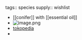 tags:: species
supply:: wishlist

- [[conifer]] with [[essential oil]]
- ![image.png](https://peach-geographical-bat-397.mypinata.cloud/ipfs/QmTbgMD9BmpG878LTLdJPdLaaZ2CC3Yk1jQNrdoxZ4yJm1)
- [tokopedia](https://www.tokopedia.com/sweetskholifah/juniper-berry-import-langka-benih-biji-buah-tanaman-pohon-elder?extParam=ivf%3Dfalse%26src%3Dsearch)
-